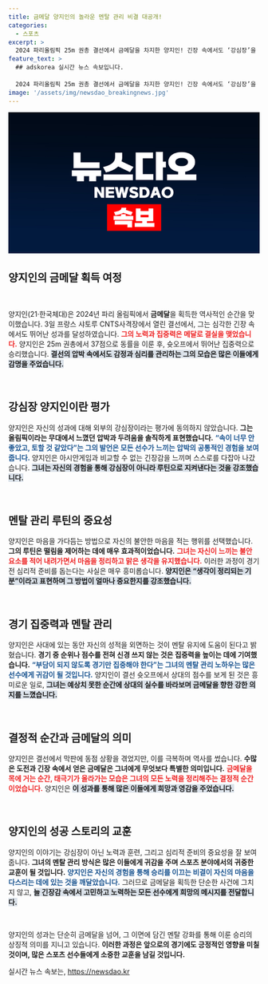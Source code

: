 ```yaml
---
title: 금메달 양지인의 놀라운 멘탈 관리 비결 대공개!
categories:
  - 스포츠
excerpt: >
  2024 파리올림픽 25m 권총 결선에서 금메달을 차지한 양지인! 긴장 속에서도 ‘강심장’을 발휘하며 감동적인 승리를 이끌어낸 그의 멘탈 관리 비법과 숨겨진 이야기들을 만나보세요!
feature_text: >
  ## adskorea 실시간 뉴스 속보입니다.

  2024 파리올림픽 25m 권총 결선에서 금메달을 차지한 양지인! 긴장 속에서도 ‘강심장’을 발휘하며 감동적인 승리를 이끌어낸 그의 멘탈 관리 비법과 숨겨진 이야기들을 만나보세요!
image: '/assets/img/newsdao_breakingnews.jpg'
---
```


<p><img src="/assets/img/newsdao_breakingnews.jpg" alt="adskorea 속보" /></p>

<h2 data-ke-size="size26">양지인의 금메달 획득 여정</h2>

<p data-ke-size="size16">&nbsp;</p>

<p>양지인(21·한국체대)은 2024년 파리 올림픽에서 <b>금메달</b>을 획득한 역사적인 순간을 맞이했습니다. 3일 프랑스 샤토루 CNTS사격장에서 열린 결선에서, 그는 심각한 긴장 속에서도 뛰어난 성과를 달성하였습니다. <b><span style="color: #ee2323;">그의 노력과 집중력은 메달로 결실을 맺었습니다.</span></b> 양지인은 25m 권총에서 37점으로 동률을 이룬 후, 슛오프에서 뛰어난 집중력으로 승리했습니다. <b><span style="background-color: #21538527;">결선의 압박 속에서도 감정과 심리를 관리하는 그의 모습은 많은 이들에게 감명을 주었습니다.</span></b> </p>

<p data-ke-size="size16">&nbsp;</p>

<h2 data-ke-size="size26">강심장 양지인이란 평가</h2>

<p>양지인은 자신의 성과에 대해 외부의 강심장이라는 평가에 동의하지 않았습니다. <b>그는 올림픽이라는 무대에서 느꼈던 압박과 두려움을 솔직하게 표현했습니다.</b> <b><span style="color: #1a5490;">“속이 너무 안 좋았고, 토할 것 같았다”는 그의 발언은 모든 선수가 느끼는 압박의 공통적인 경험을 보여줍니다.</span></b> 양지인은 아시안게임과 비교할 수 없는 긴장감을 느끼며 스스로를 다잡아 나갔습니다. <b><span style="background-color: #21538527;">그녀는 자신의 경험을 통해 강심장이 아니라 루틴으로 지켜낸다는 것을 강조했습니다.</span></b> </p>

<p data-ke-size="size16">&nbsp;</p>

<h2 data-ke-size="size26">멘탈 관리 루틴의 중요성</h2>

<p>양지인은 마음을 가다듬는 방법으로 자신의 불안한 마음을 적는 행위를 선택했습니다. <b>그의 루틴은 떨림을 제어하는 데에 매우 효과적이었습니다.</b> <b><span style="color: #ee2323;">그녀는 자신이 느끼는 불안 요소를 적어 내려가면서 마음을 정리하고 맑은 생각을 유지했습니다.</span></b> 이러한 과정이 경기 전 심리적 준비를 돕는다는 사실은 매우 흥미롭습니다. <b><span style="background-color: #21538527;">양지인은 “생각이 정리되는 기분”이라고 표현하며 그 방법이 얼마나 중요한지를 강조했습니다.</span></b> </p>

<p data-ke-size="size16">&nbsp;</p>

<h2 data-ke-size="size26">경기 집중력과 멘탈 관리</h2>

<p>양지인은 사대에 있는 동안 자신의 성적을 외면하는 것이 멘탈 유지에 도움이 된다고 밝혔습니다. <b>경기 중 순위나 점수를 전혀 신경 쓰지 않는 것은 집중력을 높이는 데에 기여했습니다.</b> <b><span style="color: #1a5490;">“부담이 되지 않도록 경기만 집중해야 한다”는 그녀의 멘탈 관리 노하우는 많은 선수에게 귀감이 될 것입니다.</span></b>  양지인이 결선 슛오프에서 상대의 점수를 보게 된 것은 흥미로운 일로, <b><span style="background-color: #21538527;">그녀는 예상치 못한 순간에 상대의 실수를 바라보며 금메달을 향한 강한 의지를 느꼈습니다.</span></b> </p>

<p data-ke-size="size16">&nbsp;</p>

<h2 data-ke-size="size26">결정적 순간과 금메달의 의미</h2>

<p>양지인은 결선에서 막판에 동점 상황을 겪었지만, 이를 극복하며 역사를 썼습니다. <b>수많은 도전과 긴장 속에서 얻은 금메달은 그녀에게 무엇보다 특별한 의미입니다.</b> <b><span style="color: #ee2323;">금메달을 목에 거는 순간, 태극기가 올라가는 모습은 그녀의 모든 노력을 정리해주는 결정적 순간이었습니다.</span></b> 양지인은 <b><span style="background-color: #21538527;">이 성과를 통해 많은 이들에게 희망과 영감을 주었습니다.</span></b> </p>

<p data-ke-size="size16">&nbsp;</p>

<h2 data-ke-size="size26">양지인의 성공 스토리의 교훈</h2>

<p>양지인의 이야기는 강심장이 아닌 노력과 훈련, 그리고 심리적 준비의 중요성을 잘 보여줍니다. <b>그녀의 멘탈 관리 방식은 많은 이들에게 귀감을 주며 스포츠 분야에서의 귀중한 교훈이 될 것입니다.</b> <b><span style="color: #1a5490;">양지인은 자신의 경험을 통해 승리를 이끄는 비결이 자신의 마음을 다스리는 데에 있는 것을 깨달았습니다.</span></b> 그러므로 금메달을 획득한 단순한 사건에 그치지 않고, <b><span style="background-color: #21538527;">늘 긴장감 속에서 고민하고 노력하는 모든 선수에게 희망의 메시지를 전달합니다.</span></b> </p>

<p data-ke-size="size16">&nbsp;</p>

<p>양지인의 성과는 단순히 금메달을 넘어, 그 이면에 담긴 멘탈 강화를 통해 이룬 승리의 상징적 의미를 지니고 있습니다. <b>이러한 과정은 앞으로의 경기에도 긍정적인 영향을 미칠 것이며, 많은 스포츠 선수들에게 소중한 교훈을 남길 것입니다.</b></p>
실시간 뉴스 속보는, <a href="https://newsdao.kr" rel="dofollow">https://newsdao.kr</a>


